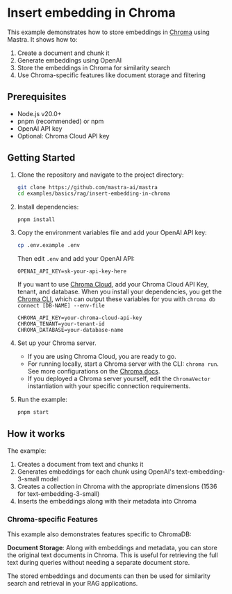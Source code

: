 # Insert embedding in Chroma

This example demonstrates how to store embeddings in [Chroma](https://docs.trychroma.com/docs/overview/getting-started) using Mastra. It shows how to:

1. Create a document and chunk it
2. Generate embeddings using OpenAI
3. Store the embeddings in Chroma for similarity search
4. Use Chroma-specific features like document storage and filtering

## Prerequisites

- Node.js v20.0+
- pnpm (recommended) or npm
- OpenAI API key
- Optional: Chroma Cloud API key

## Getting Started

1. Clone the repository and navigate to the project directory:

   ```bash
   git clone https://github.com/mastra-ai/mastra
   cd examples/basics/rag/insert-embedding-in-chroma
   ```

2. Install dependencies:

   ```
   pnpm install
   ```

3. Copy the environment variables file and add your OpenAI API key:

   ```bash
   cp .env.example .env
   ```

   Then edit `.env` and add your OpenAI API:

   ```env
   OPENAI_API_KEY=sk-your-api-key-here
   ```

   If you want to use [Chroma Cloud](https://trychroma.com/signup), add your Chroma Cloud API Key, tenant, and database. When you install your dependencies, you get the [Chroma CLI](https://docs.trychroma.com/docs/cli/db), which can output these variables for you with `chroma db connect [DB-NAME] --env-file`

   ```env
   CHROMA_API_KEY=your-chroma-cloud-api-key
   CHROMA_TENANT=your-tenant-id
   CHROMA_DATABASE=your-database-name
   ```

4. Set up your Chroma server.
   - If you are using Chroma Cloud, you are ready to go.
   - For running locally, start a Chroma server with the CLI: `chroma run`. See more configurations on the [Chroma docs](https://docs.trychroma.com/docs/cli/run).
   - If you deployed a Chroma server yourself, edit the `ChromaVector` instantiation with your specific connection requirements.

5. Run the example:

   ```bash
   pnpm start
   ```

## How it works

The example:

1. Creates a document from text and chunks it
2. Generates embeddings for each chunk using OpenAI's text-embedding-3-small model
3. Creates a collection in Chroma with the appropriate dimensions (1536 for text-embedding-3-small)
4. Inserts the embeddings along with their metadata into Chroma

### Chroma-specific Features

This example also demonstrates features specific to ChromaDB:

**Document Storage**: Along with embeddings and metadata, you can store the original text documents in Chroma. This is useful for retrieving the full text during queries without needing a separate document store.

The stored embeddings and documents can then be used for similarity search and retrieval in your RAG applications.
